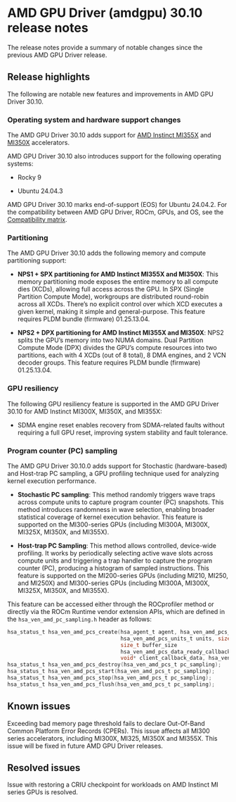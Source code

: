 # AMD GPU Driver (amdgpu) 30.10 release notes

The release notes provide a summary of notable changes since the previous AMD GPU Driver release.

## Release highlights

The following are notable new features and improvements in AMD GPU Driver 30.10.

### Operating system and hardware support changes

The AMD GPU Driver 30.10 adds support for [AMD Instinct
MI355X](https://www.amd.com/en/products/accelerators/instinct/mi350/mi355x.html) and
[MI350X](https://www.amd.com/en/products/accelerators/instinct/mi350/mi350x.html) accelerators.

AMD GPU Driver 30.10 also introduces support for the following operating systems:

* Rocky 9

* Ubuntu 24.04.3

AMD GPU Driver 30.10 marks end-of-support (EOS) for Ubuntu 24.04.2. For the compatibility between
AMD GPU Driver, ROCm, GPUs, and OS, see the [Compatibility matrix](../../compatibility/compatibility-matrix.rst).

### Partitioning

The AMD GPU Driver 30.10 adds the following memory and compute partitioning support:

* **NPS1 + SPX partitioning for AMD Instinct MI355X and MI350X**: This memory partitioning mode exposes the
  entire memory to all compute dies (XCDs), allowing full access across the GPU. In SPX (Single
  Partition Compute Mode), workgroups are distributed round-robin across all XCDs. There’s no explicit
  control over which XCD executes a given kernel, making it simple and general-purpose. This feature
  requires PLDM bundle (firmware) 01.25.13.04.

* **NPS2 + DPX partitioning for AMD Instinct MI355X and MI350X**: NPS2 splits the GPU’s memory into two NUMA
  domains. Dual Partition Compute Mode (DPX) divides the GPU’s compute resources into two partitions,
  each with 4 XCDs (out of 8 total), 8 DMA engines, and 2 VCN decoder groups. This feature requires
  PLDM bundle (firmware) 01.25.13.04.

### GPU resiliency

The following GPU resiliency feature is supported in the AMD GPU Driver 30.10 for AMD Instinct MI300X, MI350X, and MI355X:

* SDMA engine reset enables recovery from SDMA-related faults without requiring a full GPU reset,
  improving system stability and fault tolerance.

### Program counter (PC) sampling

The AMD GPU Driver 30.10.0 adds support for Stochastic (hardware-based) and Host-trap PC sampling, a
GPU profiling technique used for analyzing kernel execution performance.

* **Stochastic PC sampling**: This method randomly triggers wave traps across compute units to
  capture program counter (PC) snapshots. This method introduces randomness in wave selection,
  enabling broader statistical coverage of kernel execution behavior. This feature is supported on the
  MI300-series GPUs (including MI300A, MI300X, MI325X, MI350X, and MI355X).

* **Host-trap PC Sampling**: This method allows controlled, device-wide profiling. It works by
  periodically selecting active wave slots across compute units and triggering a trap handler to
  capture the program counter (PC), producing a histogram of sampled instructions. This feature is
  supported on the MI200-series GPUs (including MI210, MI250, and MI250X) and MI300-series GPUs
  (including MI300A, MI300X, MI325X, MI350X, and MI355X).

This feature can be accessed either through the ROCprofiler method or directly via the ROCm Runtime
vendor extension APIs, which are defined in the `hsa_ven_amd_pc_sampling.h` header as follows:

```c
hsa_status_t hsa_ven_amd_pcs_create(hsa_agent_t agent, hsa_ven_amd_pcs_method_kind_t method,
                                    hsa_ven_amd_pcs_units_t units, size_t interval, size_t latency,
                                    size_t buffer_size
                                    hsa_ven_amd_pcs_data_ready_callback_t data_ready_callback,
                                    void* client_callback_data, hsa_ven_amd_pcs_t* pc_sampling);
hsa_status_t hsa_ven_amd_pcs_destroy(hsa_ven_amd_pcs_t pc_sampling);
hsa_status_t hsa_ven_amd_pcs_start(hsa_ven_amd_pcs_t pc_sampling);
hsa_status_t hsa_ven_amd_pcs_stop(hsa_ven_amd_pcs_t pc_sampling);
hsa_status_t hsa_ven_amd_pcs_flush(hsa_ven_amd_pcs_t pc_sampling);
```

## Known issues

Exceeding bad memory page threshold fails to declare Out-Of-Band Common
Platform Error Records (CPERs). This issue affects all MI300 series accelerators,
including MI300X, MI325, MI350X and MI355X. This issue will be fixed in future
AMD GPU Driver releases.

## Resolved issues

Issue with restoring a CRIU checkpoint for workloads on AMD Instinct MI series GPUs is resolved.
